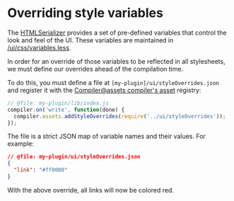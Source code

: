 # Overriding style variables

The [HTMLSerializer]() provides a set of pre-defined variables that control the
look and feel of the UI. These variables are maintained in [/ui/css/variables.less]().

In order for an override of those variables to be reflected in all stylesheets,
we must define our overrides ahead of the compilation time.

To do this, you must define a file at `[my-plugin]/ui/styleOverrides.json` 
and register it with the [Compiler@assets compiler's asset]() registry:

```javascript
// @file: my-plugin/lib/index.js
compiler.on('write', function(done) {
  compiler.assets.addStyleOverrides(require('../ui/styleOverrides'));
});
```

The file is a strict JSON map of variable names and their values. For example:

```json
// @file: my-plugin/ui/styleOverrides.json
{
  "link": "#ff0000"
}
```

With the above override, all links will now be colored red.